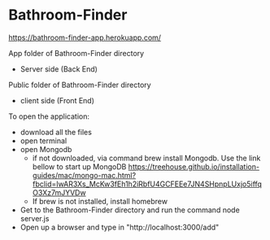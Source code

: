 # Bathroom-Finder
https://bathroom-finder-app.herokuapp.com/

App folder of Bathroom-Finder directory
 - Server side (Back End)
 
 Public folder of Bathroom-Finder directory
 - client side (Front End)
 
 To open the application:
 
 - download all the files
 - open terminal 
 - open Mongodb 
     - if not downloaded, via command brew install Mongodb. Use the link bellow to start up MongoDB
     https://treehouse.github.io/installation-guides/mac/mongo-mac.html?fbclid=IwAR3Xs_McKw3fEh1h2iRbfU4GCFEEe7JN4SHpnpLUxjo5iffqO3Xz7mJYVDw 
     - If brew is not installed, install homebrew
 - Get to the Bathroom-Finder directory and run the command node server.js
 - Open up a browser and type in "http://localhost:3000/add"

